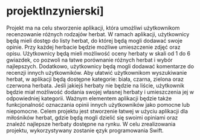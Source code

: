 # projektInzynierski]
Projekt ma na celu stworzenie aplikacji, która umożliwi użytkownikom recenzowanie różnych rodzajów herbat.
W ramach aplikacji, użytkownicy będą mieli dostęp do listy herbat, do której będą mogli dodawać swoje opinie. 
Przy każdej herbacie będzie możliwe umieszczenie zdjęć oraz opisu.
Użytkownicy będą mieli możliwość oceny herbaty w skali od 1 do 6 gwiazdek, co pozwoli na łatwe porównanie różnych herbat i wybór najlepszych. 
Dodatkowo, użytkownicy będą mogli dodawać komentarze do recenzji innych użytkowników.
Aby ułatwić użytkownikom wyszukiwanie herbat, w aplikacji będą dostępne kategorie: biała, czarna, zielona oraz czerwona herbata. 
Jeśli jakiejś herbaty nie będzie na liście, użytkownik będzie miał możliwość dodania swojej własnej herbaty i umieszczenia jej w odpowiedniej kategorii.
Ważnym elementem aplikacji będzie także funkcjonalność oznaczania opinii innych użytkowników jako pomocne lub niepomocne. 
Celem projektu jest stworzenie łatwej w użyciu aplikacji dla miłośników herbat, gdzie będą mogli dzielić się swoimi opiniami oraz znaleźć najlepsze herbaty dostępne na rynku. 
W celu zrealizowania projektu, wykorzystywany zostanie ęzyk programowania Swift.
